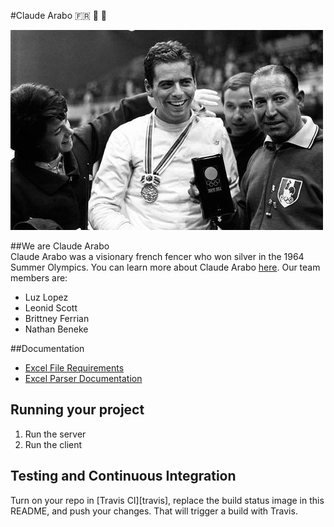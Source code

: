#Claude Arabo 🇫🇷 🥈 🤺

![Claude Arabo](https://github.com/UMM-CSci-3601-S17/digital-display-garden-iteration-1-claudearabo/blob/MakeMarkdownDocumentation/Documentation/Graphics/claude-arabo.jpg)

##We are Claude Arabo  
Claude Arabo was a visionary french fencer who won silver in the 1964 Summer Olympics. You can learn more about Claude Arabo [here](https://fr.wikipedia.org/wiki/Claude_Arabo). 
Our team members are: 
* Luz Lopez  
* Leonid Scott 
* Brittney Ferrian
* Nathan Beneke 

##Documentation
* [Excel File Requirements](https://github.com/UMM-CSci-3601-S17/digital-display-garden-iteration-1-claudearabo/blob/MakeMarkdownDocumentation/Documentation/ExcelFileRequirements.md)  
* [Excel Parser Documentation](https://github.com/UMM-CSci-3601-S17/digital-display-garden-iteration-1-claudearabo/blob/MakeMarkdownDocumentation/Documentation/ExcelParser.md) 

## Running your project
1. Run the server  
2. Run the client  

## Testing and Continuous Integration

Turn on your repo in [Travis CI][travis], replace the build status image in this README, and push your changes. That will trigger a build with Travis.
